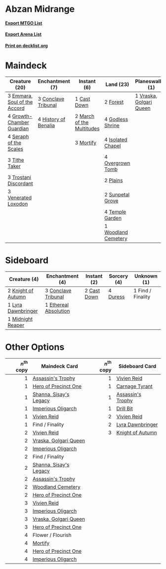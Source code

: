 # Abzan Midrange

#### [Export MTGO List](../collection/Abzan%20Midrange/Abzan%20Midrange.txt)
#### [Export Arena List](../collection/Abzan%20Midrange/Abzan%20Midrange_arena.txt)
#### [Print on decklist.org](http://decklist.org/?deckmain=1%09Cast%20Down%0A3%09Conclave%20Tribunal%0A3%09Emmara,%20Soul%20of%20the%20Accord%0A3%09Flower%20/%20Flourish%0A2%09Forest%0A4%09Godless%20Shrine%0A4%09Growth-Chamber%20Guardian%0A4%09History%20of%20Benalia%0A4%09Isolated%20Chapel%0A2%09March%20of%20the%20Multitudes%0A3%09Mortify%0A4%09Overgrown%20Tomb%0A2%09Plains%0A4%09Seraph%20of%20the%20Scales%0A2%09Sunpetal%20Grove%0A4%09Temple%20Garden%0A3%09Tithe%20Taker%0A3%09Trostani%20Discordant%0A3%09Venerated%20Loxodon%0A1%09Vraska,%20Golgari%20Queen%0A1%09Woodland%20Cemetery&deckside=2%09Cast%20Down%0A3%09Conclave%20Tribunal%0A4%09Duress%0A1%09Ethereal%20Absolution%0A1%09Find%20/%20Finality%0A2%09Knight%20of%20Autumn%0A1%09Lyra%20Dawnbringer%0A1%09Midnight%20Reaper)
# Maindeck

|                                             Creature (20)                                             |                                        Enchantment (7)                                        |                                            Instant (6)                                             |                                          Land (23)                                           |                                         Planeswalker (1)                                         |    Unknown (3)    |
|-------------------------------------------------------------------------------------------------------|-----------------------------------------------------------------------------------------------|----------------------------------------------------------------------------------------------------|----------------------------------------------------------------------------------------------|--------------------------------------------------------------------------------------------------|-------------------|
|3 [Emmara, Soul of the Accord](http://gatherer.wizards.com/Pages/Card/Details.aspx?multiverseid=452918)|3 [Conclave Tribunal](http://gatherer.wizards.com/Pages/Card/Details.aspx?multiverseid=452756) |1 [Cast Down](http://gatherer.wizards.com/Pages/Card/Details.aspx?multiverseid=442969)              |2 [Forest](http://gatherer.wizards.com/Pages/Card/Details.aspx?multiverseid=439860)           |1 [Vraska, Golgari Queen](http://gatherer.wizards.com/Pages/Card/Details.aspx?multiverseid=452963)|3 Flower / Flourish|
|4 [Growth-Chamber Guardian](http://gatherer.wizards.com/Pages/Card/Details.aspx?multiverseid=457272)   |4 [History of Benalia](http://gatherer.wizards.com/Pages/Card/Details.aspx?multiverseid=442909)|2 [March of the Multitudes](http://gatherer.wizards.com/Pages/Card/Details.aspx?multiverseid=452938)|4 [Godless Shrine](http://gatherer.wizards.com/Pages/Card/Details.aspx?multiverseid=405099)   |                                                                                                  |                   |
|4 [Seraph of the Scales](http://gatherer.wizards.com/Pages/Card/Details.aspx?multiverseid=457349)      |                                                                                               |3 [Mortify](http://gatherer.wizards.com/Pages/Card/Details.aspx?multiverseid=420829)                |4 [Isolated Chapel](http://gatherer.wizards.com/Pages/Card/Details.aspx?multiverseid=443129)  |                                                                                                  |                   |
|3 [Tithe Taker](http://gatherer.wizards.com/Pages/Card/Details.aspx?multiverseid=457171)               |                                                                                               |                                                                                                    |4 [Overgrown Tomb](http://gatherer.wizards.com/Pages/Card/Details.aspx?multiverseid=405103)   |                                                                                                  |                   |
|3 [Trostani Discordant](http://gatherer.wizards.com/Pages/Card/Details.aspx?multiverseid=452958)       |                                                                                               |                                                                                                    |2 [Plains](http://gatherer.wizards.com/Pages/Card/Details.aspx?multiverseid=439856)           |                                                                                                  |                   |
|3 [Venerated Loxodon](http://gatherer.wizards.com/Pages/Card/Details.aspx?multiverseid=452780)         |                                                                                               |                                                                                                    |2 [Sunpetal Grove](http://gatherer.wizards.com/Pages/Card/Details.aspx?multiverseid=420946)   |                                                                                                  |                   |
|                                                                                                       |                                                                                               |                                                                                                    |4 [Temple Garden](http://gatherer.wizards.com/Pages/Card/Details.aspx?multiverseid=405112)    |                                                                                                  |                   |
|                                                                                                       |                                                                                               |                                                                                                    |1 [Woodland Cemetery](http://gatherer.wizards.com/Pages/Card/Details.aspx?multiverseid=443136)|                                                                                                  |                   |


# Sideboard

|                                        Creature (4)                                         |                                        Enchantment (4)                                         |                                     Instant (2)                                      |                                   Sorcery (4)                                    |   Unknown (1)   |
|---------------------------------------------------------------------------------------------|------------------------------------------------------------------------------------------------|--------------------------------------------------------------------------------------|----------------------------------------------------------------------------------|-----------------|
|2 [Knight of Autumn](http://gatherer.wizards.com/Pages/Card/Details.aspx?multiverseid=452933)|3 [Conclave Tribunal](http://gatherer.wizards.com/Pages/Card/Details.aspx?multiverseid=452756)  |2 [Cast Down](http://gatherer.wizards.com/Pages/Card/Details.aspx?multiverseid=442969)|4 [Duress](http://gatherer.wizards.com/Pages/Card/Details.aspx?multiverseid=14557)|1 Find / Finality|
|1 [Lyra Dawnbringer](http://gatherer.wizards.com/Pages/Card/Details.aspx?multiverseid=442914)|1 [Ethereal Absolution](http://gatherer.wizards.com/Pages/Card/Details.aspx?multiverseid=457314)|                                                                                      |                                                                                  |                 |
|1 [Midnight Reaper](http://gatherer.wizards.com/Pages/Card/Details.aspx?multiverseid=452827) |                                                                                                |                                                                                      |                                                                                  |                 |


# Other Options

|*n*<sup>th</sup> copy|                                          Maindeck Card                                          |*n*<sup>th</sup> copy|                                       Sideboard Card                                       |
|--------------------:|-------------------------------------------------------------------------------------------------|--------------------:|--------------------------------------------------------------------------------------------|
|                    1|[Assassin's Trophy](http://gatherer.wizards.com/Pages/Card/Details.aspx?multiverseid=452902)     |                    1|[Vivien Reid](http://gatherer.wizards.com/Pages/Card/Details.aspx?multiverseid=447344)      |
|                    1|[Hero of Precinct One](http://gatherer.wizards.com/Pages/Card/Details.aspx?multiverseid=457155)  |                    1|[Carnage Tyrant](http://gatherer.wizards.com/Pages/Card/Details.aspx?multiverseid=435334)   |
|                    1|[Shanna, Sisay's Legacy](http://gatherer.wizards.com/Pages/Card/Details.aspx?multiverseid=443092)|                    1|[Assassin's Trophy](http://gatherer.wizards.com/Pages/Card/Details.aspx?multiverseid=452902)|
|                    1|[Imperious Oligarch](http://gatherer.wizards.com/Pages/Card/Details.aspx?multiverseid=457328)    |                    1|[Drill Bit](http://gatherer.wizards.com/Pages/Card/Details.aspx?multiverseid=457217)        |
|                    1|[Vivien Reid](http://gatherer.wizards.com/Pages/Card/Details.aspx?multiverseid=447344)           |                    2|[Vivien Reid](http://gatherer.wizards.com/Pages/Card/Details.aspx?multiverseid=447344)      |
|                    1|Find / Finality                                                                                  |                    2|[Lyra Dawnbringer](http://gatherer.wizards.com/Pages/Card/Details.aspx?multiverseid=442914) |
|                    2|[Vivien Reid](http://gatherer.wizards.com/Pages/Card/Details.aspx?multiverseid=447344)           |                    3|[Knight of Autumn](http://gatherer.wizards.com/Pages/Card/Details.aspx?multiverseid=452933) |
|                    2|[Vraska, Golgari Queen](http://gatherer.wizards.com/Pages/Card/Details.aspx?multiverseid=452963) |                     |                                                                                            |
|                    2|[Imperious Oligarch](http://gatherer.wizards.com/Pages/Card/Details.aspx?multiverseid=457328)    |                     |                                                                                            |
|                    2|Find / Finality                                                                                  |                     |                                                                                            |
|                    2|[Shanna, Sisay's Legacy](http://gatherer.wizards.com/Pages/Card/Details.aspx?multiverseid=443092)|                     |                                                                                            |
|                    2|[Assassin's Trophy](http://gatherer.wizards.com/Pages/Card/Details.aspx?multiverseid=452902)     |                     |                                                                                            |
|                    2|[Woodland Cemetery](http://gatherer.wizards.com/Pages/Card/Details.aspx?multiverseid=443136)     |                     |                                                                                            |
|                    2|[Hero of Precinct One](http://gatherer.wizards.com/Pages/Card/Details.aspx?multiverseid=457155)  |                     |                                                                                            |
|                    3|[Vivien Reid](http://gatherer.wizards.com/Pages/Card/Details.aspx?multiverseid=447344)           |                     |                                                                                            |
|                    3|[Imperious Oligarch](http://gatherer.wizards.com/Pages/Card/Details.aspx?multiverseid=457328)    |                     |                                                                                            |
|                    3|[Vraska, Golgari Queen](http://gatherer.wizards.com/Pages/Card/Details.aspx?multiverseid=452963) |                     |                                                                                            |
|                    3|[Hero of Precinct One](http://gatherer.wizards.com/Pages/Card/Details.aspx?multiverseid=457155)  |                     |                                                                                            |
|                    4|Flower / Flourish                                                                                |                     |                                                                                            |
|                    4|[Mortify](http://gatherer.wizards.com/Pages/Card/Details.aspx?multiverseid=420829)               |                     |                                                                                            |
|                    4|[Hero of Precinct One](http://gatherer.wizards.com/Pages/Card/Details.aspx?multiverseid=457155)  |                     |                                                                                            |
|                    4|[Imperious Oligarch](http://gatherer.wizards.com/Pages/Card/Details.aspx?multiverseid=457328)    |                     |                                                                                            |

